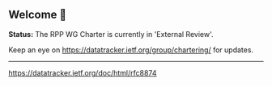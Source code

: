 ## Welcome 👋

**Status:**
The RPP WG Charter is currently in 'External Review'.

Keep an eye on https://datatracker.ietf.org/group/chartering/ for updates.

<!--
🧙 Not to self: you can do mighty things with the power of [Markdown](https://docs.github.com/github/writing-on-github/getting-started-with-writing-and-formatting-on-github/basic-writing-and-formatting-syntax)
-->

---

https://datatracker.ietf.org/doc/html/rfc8874
